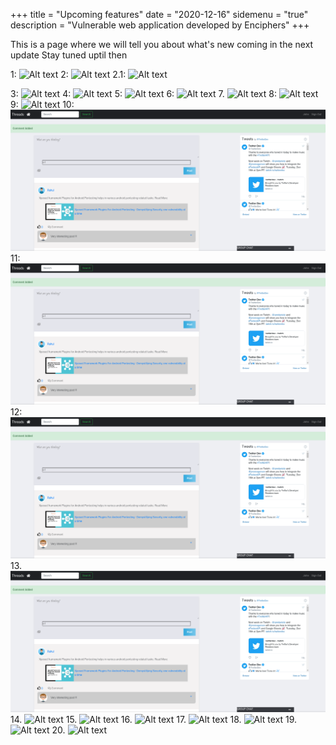 +++
title = "Upcoming features"
date = "2020-12-16"
sidemenu = "true"
description = "Vulnerable web application developed by Enciphers"
+++

This is a page where we will tell you about  what's new  coming in the next update
Stay tuned uptil then
 
1: ![Alt text](file://gamma/images/lab.png)
2:
![Alt text](file://gamma/images/lab.png "Title")
2.1:
![Alt text](file:///gamma/images/lab.png)

3:
![Alt text](file://root/gamma/images/lab.png)
4:
![Alt text](file:///rootgamma/images/lab.png)
5:
![Alt text](file://root/gamma/images/lab.png "Title")
6:
![Alt text](file://root/gamma/images/lab.png "Title")
7.
![Alt text](/gamma/images/lab.png)
8:
![Alt text](./gamma/images/lab.png)
9:
![Alt text](/gamma/images/lab.png "Title")
10:
![Alt text](/images/lab.png)
11:
![Alt text](./images/lab.png)
12:
![Alt text](/images/lab.png "Title")
13.
![Alt text](./images/lab.png "Title")
14.
![Alt text](/lab.png)
15.
![Alt text](/lab.png "Title")
16.
![Alt text](file://images/lab.png "Title")
17.
![Alt text](./lab.png)
18.
![Alt text](./lab.png "Title")
19.
![Alt text](http://gamma/images/lab.png)
20.
![Alt text](lab.png)













